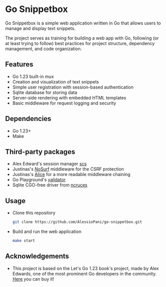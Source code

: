 # Go Snippetbox
Go Snippetbox is a simple web application written in Go that allows users to manage and display text snippets.

The project serves as training for building a web app with Go, following (or at least trying to follow) best practices for project structure, dependency management, and code organization.



## Features

- Go 1.23 built-in mux
- Creation and visualization of text snippets
- Simple user registration with session-based authentication
- Sqlite database for storing data
- Server-side rendering with embedded HTML templates
- Basic middleware for request logging and security



## Dependencies

- Go 1.23+ 
- Make



## Third-party packages

- Alex Edward's session manager [scs](https://github.com/alexedwards/scs?tab=readme-ov-file#basic-use)
- Justinas's [NoSurf](https://github.com/justinas/nosurf) middleware for the CSRF protection
- Justinas's [Alice](https://github.com/justinas/alice) for a more readable middleware chaining
- Go Playground's [validator](https://github.com/go-playground/validator)
- Sqlite CGO-free driver from [ncruces](https://github.com/ncruces/go-sqlite3)



## Usage

- Clone this repository

  ```bash
  git clone https://github.com/AlessioPani/go-snippetbox.git
  ```

- Build and run the web application

  ```bash
  make start
  ```

  


## Acknowledgements

- This project is based on the Let's Go 1.23 book's project, made by Alex Edwards, one of the most prominent Go developers in the community. [Here](https://lets-go.alexedwards.net) you can buy it!
